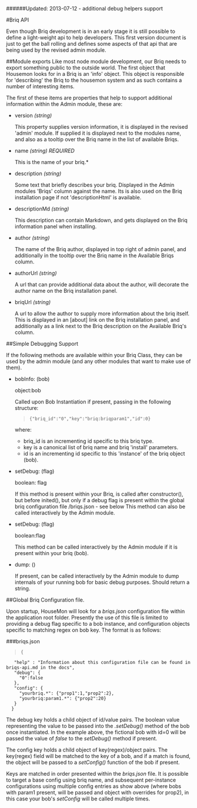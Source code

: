######Updated: 2013-07-12 - additional debug helpers support

#Briq API

Even though Briq development is in an early stage it is still possible to define
a light-weight api to help developers. 
This first version document is just to get the ball rolling and defines some aspects of
that api that are being used by the revised admin module.

##Module exports
Like most node module development, our Briq needs to export something public to 
the outside world. The first object that Housemon looks for in a Briq is
an 'info' object. This object is responsible for 'describing' the Briq to the housemon 
system and as such contains a number of interesting items.
 
The first of these items are properties that help to support additional information
within the Admin module, these are:

-  version *(string)*  

   This property supplies version information, it is displayed in the revised 'admin' module.
   If supplied it is displayed next to the modules name, and also as a tooltip over the Briq name in the list of available Briqs.

-  name *(string) REQUIRED* 
   
   This is the name of your briq.*

-  description *(string)*  
   
   Some text that briefly describes your briq. Displayed in the Admin modules 'Briqs' column against the name.
   Its is also used on the Briq installation page if not 'descriptionHtml' is available.

-  descriptionMd *(string)*  

   This description can contain Markdown, and gets displayed on the Briq information panel when installing. 

-  author *(string)*  

   The name of the Briq author, displayed in top right of admin panel, and additionally in the tooltip over the Briq name in the Available Briqs column.

-  authorUrl *(string)*  

   A url that can provide additional data about the author, will decorate the author name on the Briq installation panel.

-  briqUrl *(string)*  

   A url to allow the author to supply more information about the briq itself. This is displayed in an [about] link on the Briq installation panel, and additionally as a link
   next to the Briq description on the Available Briq's column.

##Simple Debugging Support

If the following methods are available within your Briq Class, they can be used by the admin module (and any other modules that want to make use of them).

-  bobInfo: (bob)

   object:bob
   
   Called upon Bob Instantiation if present, passing in the following structure:
     
   >     {"briq_id":"0","key":"briq:briqparam1","id":0}
  
   where:
	*  briq_id is an incrementing id specific to this briq type.
	*  key is a canonical list of briq name and briq 'install' parameters.
	*  id is an incrementing id specific to this 'instance' of the briq object (bob).


-  setDebug: (flag)

   boolean: flag

   If this method is present within your Briq, is called after constructor(), but before inited(), but only
   if a debug flag is present within the global briq configuration file /briqs.json - see below
   This method can also be called interactively by the Admin module.

-  setDebug: (flag)

   boolean:flag

   This method can be called interactively by the Admin module if it is present within your briq (bob).

- dump: ()

  If present, can be called interactively by the Admin module to dump internals of your running bob for basic debug purposes. Should return a string.


##Global Briq Configuration file.

Upon startup, HouseMon will look for a *briqs.json* configuration file within the application root folder. Presently the use of this file is
limited to providing a debug flag specific to a bob instance, and configuration objects specific to matching regex on bob key. The format is as follows:

###briqs.json
  
>     {
       "help" : "Information about this configuration file can be found in briqs-api.md in the docs",
       "debug": {
         "0":false
       },
       "config": {
         "yourbriq.*": {"prop1":1,"prop2":2},
         "yourbriq:param1.*": {"prop2":20}
       }
      }

The debug key holds a child object of id/value pairs. The boolean value representing the value to be passed into the *.setDebug()* method of the bob once instantiated.
In the example above, the fictional bob with id=0 will be passed the value of *false* to the *setDebug()* method if present. 

The config key holds a child object of key(regex)/object pairs. The key(regex) field will be matched to the key of a bob, and if a match is found, the object will be passed to a
*setConfig()* function of the bob if present.

Keys are matched in order presented within the *briqs.json* file. It is possible to target a base config using briq name, and subsequent per-instance configurations
using multiple config entries as show above (where bobs with param1 present, will be passed and object with overrides for prop2),
in this case your bob's *setConfig* will be called multiple times.


 







